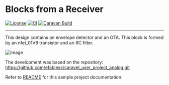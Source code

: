 # Blocks from a Receiver

[![License](https://img.shields.io/badge/License-Apache%202.0-blue.svg)](https://opensource.org/licenses/Apache-2.0) [![CI](https://github.com/efabless/caravel_user_project_analog/actions/workflows/user_project_ci.yml/badge.svg)](https://github.com/efabless/caravel_user_project_analog/actions/workflows/user_project_ci.yml) [![Caravan Build](https://github.com/efabless/caravel_user_project_analog/actions/workflows/caravan_build.yml/badge.svg)](https://github.com/efabless/caravel_user_project_analog/actions/workflows/caravan_build.yml)

---

This design contains an envelope detector and an OTA. This block is formed by an nfet_01V8 transistor and an RC filter.

![image](https://user-images.githubusercontent.com/68408995/159400079-933740d9-530a-49d9-926f-b9d27b6b1e5a.png)

The development was based on the repository: https://github.com/efabless/caravel_user_project_analog.git

Refer to [README](docs/source/index.rst) for this sample project documentation. 
